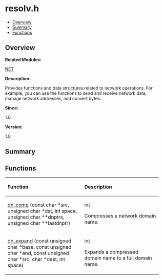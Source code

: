 # resolv.h<a name="ZH-CN_TOPIC_0000001055308037"></a>

-   [Overview](#section382619964165628)
-   [Summary](#section161328308165628)
-   [Functions](#func-members)

## **Overview**<a name="section382619964165628"></a>

**Related Modules:**

[NET](NET.md)

**Description:**

Provides functions and data structures related to network operations. For example, you can use the functions to send and receive network data, manage network addresses, and convert bytes. 

**Since:**

1.0

**Version:**

1.0

## **Summary**<a name="section161328308165628"></a>

## Functions<a name="func-members"></a>

<a name="table73436815165628"></a>
<table><thead align="left"><tr id="row264178795165628"><th class="cellrowborder" valign="top" width="50%" id="mcps1.1.3.1.1"><p id="p1082630153165628"><a name="p1082630153165628"></a><a name="p1082630153165628"></a>Function</p>
</th>
<th class="cellrowborder" valign="top" width="50%" id="mcps1.1.3.1.2"><p id="p1011390346165628"><a name="p1011390346165628"></a><a name="p1011390346165628"></a>Description</p>
</th>
</tr>
</thead>
<tbody><tr id="row1793644960165628"><td class="cellrowborder" valign="top" width="50%" headers="mcps1.1.3.1.1 "><p id="p1157580785165628"><a name="p1157580785165628"></a><a name="p1157580785165628"></a><a href="NET.md#ga0438570faf515401bffa1a0d9c94a266">dn_comp</a> (const char *src, unsigned char *dst, int space, unsigned char **dnptrs, unsigned char **lastdnptr)</p>
</td>
<td class="cellrowborder" valign="top" width="50%" headers="mcps1.1.3.1.2 "><p id="p772950711165628"><a name="p772950711165628"></a><a name="p772950711165628"></a>int </p>
<p id="p2063382266165628"><a name="p2063382266165628"></a><a name="p2063382266165628"></a>Compresses a network domain name. </p>
</td>
</tr>
<tr id="row988320917165628"><td class="cellrowborder" valign="top" width="50%" headers="mcps1.1.3.1.1 "><p id="p310396063165628"><a name="p310396063165628"></a><a name="p310396063165628"></a><a href="NET.md#ga91eb2055a64b28e4942a3a760d747243">dn_expand</a> (const unsigned char *base, const unsigned char *end, const unsigned char *src, char *dest, int space)</p>
</td>
<td class="cellrowborder" valign="top" width="50%" headers="mcps1.1.3.1.2 "><p id="p1668302687165628"><a name="p1668302687165628"></a><a name="p1668302687165628"></a>int </p>
<p id="p820497556165628"><a name="p820497556165628"></a><a name="p820497556165628"></a>Expands a compressed domain name to a full domain name. </p>
</td>
</tr>
</tbody>
</table>

